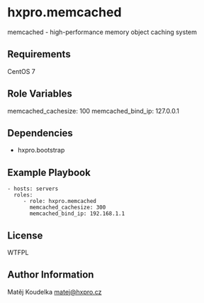 hxpro.memcached
===============

memcached - high-performance memory object caching system

Requirements
------------

CentOS 7

Role Variables
--------------

memcached_cachesize: 100
memcached_bind_ip: 127.0.0.1

Dependencies
------------

 - hxpro.bootstrap

Example Playbook
----------------

    - hosts: servers
      roles:
         - role: hxpro.memcached
           memcached_cachesize: 300
           memcached_bind_ip: 192.168.1.1

License
-------

WTFPL

Author Information
------------------

Matěj Koudelka <matej@hxpro.cz>
